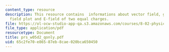 ```yaml
---
content_type: resource
description: This resource contains  informations about vector field, grass seeds
  field plot and E-field of two equal charges.
file: https://ol-ocw-studio-app-qa.s3.amazonaws.com/courses/8-02-physics-ii-electricity-and-magnetism-spring-2007/65c2fe70e86587eb8cae020bca650450_prs_w05d2_qonly.pdf
file_type: application/pdf
resourcetype: Document
title: prs_w05d2_qonly.pdf
uid: 65c2fe70-e865-87eb-8cae-020bca650450
---
```

